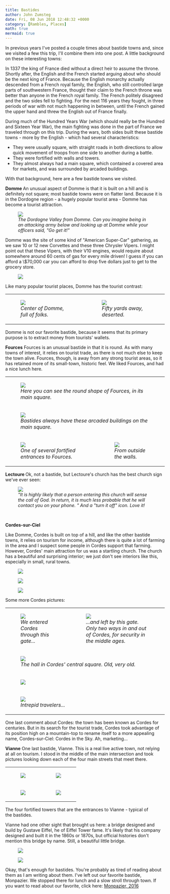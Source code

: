 ```yaml
---
title: Bastides
author: John Zumsteg
date: Fri, 08 Jun 2018 12:48:32 +0000
category: [Rambles, Places]
math: true
mermaid: true
---
```

In previous years I've posted a couple times about bastide towns and, since we visited a few this trip, I'll combine them into one post. A little background on these interesting towns:

In 1337 the king of France died without a direct heir to assume the throne. Shortly after, the English and the French started arguing about who should be the next king of France. Because the English monarchy actually descended from a French royal family, the English, who still controlled large parts of southwestern France, thought their claim to the French throne was better than anyone in the French royal family. The French politely disagreed and the two sides fell to fighting. For the next 116 years they fought, in three periods of war with not much happening in between, until the French gained the upper hand and threw the English out of France finally.

During much of the Hundred Years War (which should really be the Hundred and Sixteen Year War), the main fighting was done in the part of France we traveled through on this trip. During the wars, both sides built these bastide towns - more by the English - which had several characteristics:
<ul>
 	<li>They were usually square, with straight roads in both directions to allow quick movement of troops from one side to another during a battle.</li>
 	<li>They were fortified with walls and towers.</li>
 	<li>They almost always had a main square, which contained a covered area for markets, and was surrounded by arcaded buildings.</li>
</ul>
With that background, here are a few bastide towns we visited.

<strong>Domme
</strong>An unusual aspect of Domme is that it is built on a hill and is definitely not square; most bastide towns were on flatter land. Because it is in the Dordogne region - a hugely popular tourist area - Domme has become a tourist attraction.

<figure>
	<img src="{{site.url}}/assets/images/2018/06/DSC06394.jpg"/>
	<figcaption><em>The Dordogne Valley from Domme. Can you imagine being in an attacking army below and looking up at Domme while your officers said, "Go get it!"</em></figcaption>
</figure>



Domme was the site of some kind of "American Super-Car" gathering, as we saw 10 or 12 new Corvettes and these three Chrysler Vipers. I might point out that these Vipers, with their V10 engines, would require about somewhere around 60 cents of gas for every mile driven! I guess if you can afford a \\$70,000 car you can afford to drop five dollars just to get to the grocery store.
<figure>
	<img src="{{site.url}}/assets/images/2018/06/DSC06390.jpg"/>
	<figcaption></figcaption>
</figure>



Like many popular tourist places, Domme has the tourist contrast:
<table>
<tbody>
<tr>
<td>

<figure>
	<img src="{{site.url}}/assets/images/2018/06/DSC06396.jpg"/>
	<figcaption><em>Center of Domme, full of folks.</em></figcaption>
</figure>

</td>
<td>

<figure>
	<img src="{{site.url}}/assets/images/2018/06/DSC06395.jpg"/>
	<figcaption><em>Fifty yards away, deserted.</em></figcaption>
</figure>

</td>
</tr>
</tbody>
</table>
Domme is not our favorite bastide, because it seems that its primary purpose is to extract money from tourists' wallets.

<strong>Fources</strong>
Fources is an unusual bastide in that it is round. As with many towns of interest, it relies on tourist trade, as there is not much else to keep the town alive. Fources, though, is away from any strong tourist areas, so it has retained more of its small-town, historic feel. We liked Fources, and had a nice lunch here.
<table>
<tbody>
<tr>
<td colspan="2">

<figure>
	<img src="{{site.url}}/assets/images/2018/06/DSC06490-1.jpg"/>
	<figcaption><em>Here you can see the round shape of Fources, in its main square.</em></figcaption>
</figure>

</td>
</tr>
<tr>
<td colspan="2">

<figure>
	<img src="{{site.url}}/assets/images/2018/06/DSC06492-1.jpg"/>
	<figcaption><em>Bastides always have these arcaded buildings on the main square.</em></figcaption>
</figure>

</td>
</tr>
<tr>
<td>

<figure>
	<img src="{{site.url}}/assets/images/2018/06/DSC06495-1.jpg"/>
	<figcaption><em>One of several fortified entrances to Fources.</em></figcaption>
</figure>

</td>
<td>

<figure>
	<img src="{{site.url}}/assets/images/2018/06/DSC06496-1.jpg"/>
	<figcaption><em>From outside the walls.</em></figcaption>
</figure>

</td>
</tr>
</tbody>
</table>
<strong>Lectoure
</strong>Ok, not a bastide, but Lectoure's church has the best church sign we've ever seen:

<figure>
	<img src="{{site.url}}/assets/images/2018/06/DSC06669.jpg"/>
	<figcaption><em>"It is highly likely that a person entering this church will sense the call of God. In return, it is much less probable that he will contact you on your phone. " And a "turn it off" icon. Love it!</em></figcaption>
</figure>



&nbsp;

<strong>Cordes-sur-Ciel</strong>

Like Domme, Cordes is built on top of a hill, and like the other bastide towns, it relies on tourism for income, although there is quite a lot of farming in the area and I suspect some people in Cordes support that farming. However, Cordes' main attraction for us was a startling church. The church has a beautiful and surprising interior; we just don't see interiors like this, especially in small, rural towns.
<figure>
	<img src="{{site.url}}/assets/images/2018/06/DSC06788-1.jpg"/>
	<figcaption></figcaption>
</figure>

<figure>
	<img src="{{site.url}}/assets/images/2018/06/DSC06788.jpg"/>
	<figcaption></figcaption>
</figure>


<figure>
	<img src="{{site.url}}/assets/images/2018/06/DSC06795-e1528442439640.jpg"/>
	<figcaption></figcaption>
</figure>



Some more Cordes pictures:
<table>
<tbody>
<tr>
<td>

<figure>
	<img src="{{site.url}}/assets/images/2018/06/DSC06784-e1528442483447.jpg"/>
	<figcaption><em>We entered Cordes through this gate...</em></figcaption>
</figure>

</td>
<td>

<figure>
	<img src="{{site.url}}/assets/images/2018/06/DSC06803-e1528442316656.jpg"/>
	<figcaption><em>...and left by this gate. Only two ways in and out of Cordes, for security in the middle ages.</em></figcaption>
</figure>

</td>
</tr>
<tr>
<td colspan="2">

<figure>
	<img src="{{site.url}}/assets/images/2018/06/DSC06798.jpg"/>
	<figcaption><em>The hall in Cordes' central square. Old, very old.</em></figcaption>
</figure>

</td>
</tr>
<tr>
<td colspan="2"><figure>
	<img src="{{site.url}}/assets/images/2018/06/DSC06801.jpg"/>
	<figcaption></figcaption>
</figure>

</td>
</tr>
<tr>
<td colspan="2">

<figure>
	<img src="{{site.url}}/assets/images/2018/06/DSC06805.jpg"/>
	<figcaption><em>Intrepid travelers...</em></figcaption>
</figure>

</td>
</tr>
</tbody>
</table>
One last comment about Cordes: the town has been known as Cordes for centuries. But in its search for the tourist trade, Cordes took advantage of its position high on a mountain-top to rename itself to a more appealing name, Cordes-sur-Ciel: Cordes in the Sky. Ah, marketing...

<strong>Vianne</strong>
One last bastide, Vianne. This is a real live active town, not relying at all on tourism. I stood in the middle of the main intersection and took pictures looking down each of the four main streets that meet there.
<table>
<tbody>
<tr>
<td><figure>
	<img src="{{site.url}}/assets/images/2018/06/DSC06607-1.jpg"/>
	<figcaption></figcaption>
</figure>

</td>
<td><figure>
	<img src="{{site.url}}/assets/images/2018/06/DSC06608-1.jpg"/>
	<figcaption></figcaption>
</figure>

</td>
</tr>
<tr>
<td><figure>
	<img src="{{site.url}}/assets/images/2018/06/DSC06606-1.jpg"/>
	<figcaption></figcaption>
</figure>

</td>
<td><figure>
	<img src="{{site.url}}/assets/images/2018/06/DSC06605-1.jpg"/>
	<figcaption></figcaption>
</figure>

</td>
</tr>
</tbody>
</table>
The four fortified towers that are the entrances to Vianne - typical of the bastides.

Vianne had one other sight that brought us here: a bridge designed and build by Gustave Eiffel, he of Eiffel Tower fame. It's likely that his company designed and built it in the 1860s or 1870s, but official histories don't mention this bridge by name. Still, a beautiful little bridge.
<figure>
	<img src="{{site.url}}/assets/images/2018/06/DSC06611-2.jpg"/>
	<figcaption></figcaption>
</figure>



<figure>
	<img src="{{site.url}}/assets/images/2018/06/DSC06615-2.jpg"/>
	<figcaption></figcaption>
</figure>


Okay, that's enough for bastides. You're probably as tired of reading about them as I am writing about them. I've left out our favorite bastide, Monpazier. We stopped there for lunch and a slow stroll through town. If you want to read about our favorite, click here: <a href="http://zumsteg.us/?p=3416">Monpazier, 2016</a>
